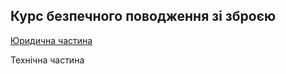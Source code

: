 ## Курс безпечного поводження зі зброєю

[Юридична частина](#https://github.com/chexov/weapon-howto/blob/main/ua/law.md)

Технічна частина
